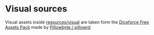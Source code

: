 # Visual sources

Visual assets inside
[resources/visual](https://github.com/michelfinley/towerdefense/blob/master/resources/visual)
are taken form the
[Diceforce Free Assets Pack](https://pillowbyte.itch.io/diceforce-free-assets)
made by
[Pillowbyte / pillowrd](https://pillowbyte.itch.io/)